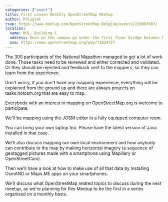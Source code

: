 ```yaml
---
categories: ["event"]
title: First Leuven Monthly OpenStreetMap Meetup
author: Polyglot
rsvp: https://www.meetup.com/OpenStreetMap-Belgium/events/239007607/
location:
  name: KUL, Building C
  address: Once on the campus go under the first floor bridge between buildings C and E. Then go through the door on your right.
  osm: https://www.openstreetmap.org/way/71834727
---
```


The 300 participants of the National Mapathon managed to get a lot of work done. Those tasks need to be reviewed and either corrected and validated. Or they should be rejected and feedback sent to the mappers, so they can learn from the experience.

Don't worry, if you don't have any mapping experience, everything will be explained from the ground up and there are always projects on tasks.hotosm.org that are easy to map.

Everybody with an interest in mapping on OpenStreetMap.org is welcome to participate.

We'll be mapping using the JOSM editor in a fully equipped computer room.

You can bring your own laptop too. Please have the latest version of Java installed in that case.

We'll also discuss mapping our own local environment and how anybody can contribute to the map by making horizontal imagery (a sequence of geotagged pictures made with a smartphone using Mapillary or OpenStreetCam).

Then we'll have a look at how to make use of all that data by installing OsmAND or Maps.ME apps on your smartphones.

We'll discuss what OpenStreetMap related topics to discuss during the next meetup, as we're planning for this Meetup to be the first in a series organised on a monthly basis.
